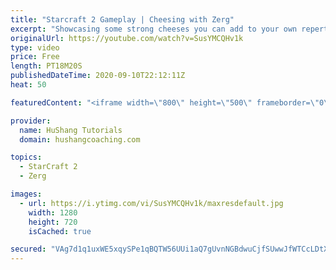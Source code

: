 ```yaml
---
title: "Starcraft 2 Gameplay | Cheesing with Zerg"
excerpt: "Showcasing some strong cheeses you can add to your own repertoire in some live ladder games with commentary!   Starcraft 2 Gameplay | Cheesing with Zerg #StarCraft2 #gameplay #zerg #cheese  Coaching -------------------------------------------------------------------------- Website: https://www.hushangcoaching.com"
originalUrl: https://youtube.com/watch?v=SusYMCQHv1k
type: video
price: Free
length: PT18M20S
publishedDateTime: 2020-09-10T22:12:11Z
heat: 50

featuredContent: "<iframe width=\"800\" height=\"500\" frameborder=\"0\" src=\"https://www.youtube.com/embed/SusYMCQHv1k\" allow=\"accelerometer; autoplay; encrypted-media; gyroscope; picture-in-picture\" allowfullscreen></iframe>"

provider:
  name: HuShang Tutorials
  domain: hushangcoaching.com

topics:
  - StarCraft 2
  - Zerg

images:
  - url: https://i.ytimg.com/vi/SusYMCQHv1k/maxresdefault.jpg
    width: 1280
    height: 720
    isCached: true

secured: "VAg7d1q1uxWE5xqySPe1qBQTW56UUi1aQ7gUvnNGBdwuCjfSUwwJfWTCcLDtXE8jJ7rCGHxYF8uIUSnb+/Y02b6ATiGurHZeXGYZXoTZjYAWwrDwgRnA1nGY1qwcoQGYc0HNRV/u79AnM7CbzbYwFArrE5/7b2wEdmMeGACZGJUmQDdrcsNkUQZzZb4PQ1bNs8o89wjyHnDd84H3e+cA3CkaDFAXvimCxYGupUiFnrq9j+q1HKUnwbn1XBOyHVxrZGi+eLr9P7BRXHZzEzNamxX1IZVT3owKjKFxG+MV7u4ntJ5kPNvQNe9BVTmkV1tKIqJ9YStXBD0u9Mezdd6pvLGiq66WFTSjJFm45JthuZR2aMAuGIcGxdYn/7Bv8O0CJ47HhmgJVS9ZyrJm7amPHjEF4mBYVyrk57O65uJ0khc=;W+oPBTKzpLvjlVX3x+PIxQ=="
---
```


